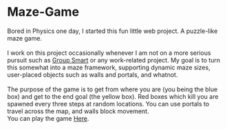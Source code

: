 Maze-Game
=========

Bored in Physics one day, I started this fun little web project. A puzzle-like maze game.<br/><br/> I work on this project occasionally whenever I am not on a more serious pursuit such as <a href="https://github.com/derekargueta/GroupSmart-iOS">Group Smart</a> or any work-related project. My goal is to turn this somewhat into a maze framework, supporting dynamic maze sizes, user-placed objects such as walls and portals, and whatnot.
<br/><br/>The purpose of the game is to get from where you are (you being the blue box) and get to the end goal (the yellow box). Red boxes which kill you are spawned every three steps at random locations. You can use portals to travel across the map, and walls block movement.<br/> You can play the game <a href="http://www.dargueta.com/javascript_game/">Here</a>.
